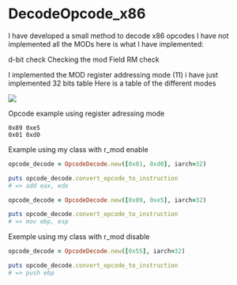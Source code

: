 # DecodeOpcode_x86
I have developed a small method to decode x86 opcodes I have not implemented all the MODs here is what I have implemented:

d-bit check
Checking the mod
Field RM check

I implemented the MOD register addressing mode (11)
i have just implemented 32 bits table
Here is a table of the different modes

<img src="register_mod.png">

Opcode example using register adressing mode

```
0x89 0xe5
0x01 0xd0
```

Example using my class with r_mod enable
```ruby
opcode_decode = OpcodeDecode.new([0x01, 0xd0], iarch=32)

puts opcode_decode.convert_opcode_to_instruction
# => add eax, edx
```

```ruby
opcode_decode = OpcodeDecode.new([0x89, 0xe5], iarch=32)

puts opcode_decode.convert_opcode_to_instruction
# => mov ebp, esp
```

Exemple using my class with r_mod disable 
```ruby
opcode_decode = OpcodeDecode.new([0x55], iarch=32)

puts opcode_decode.convert_opcode_to_instruction
# => push ebp
```

